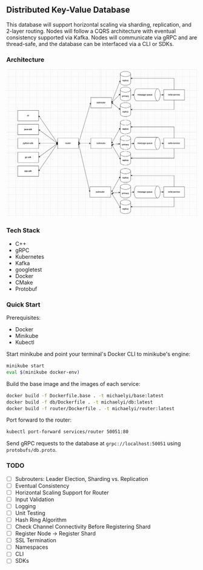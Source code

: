 ## Distributed Key-Value Database

This database will support horizontal scaling via sharding, replication, and
2-layer routing. Nodes will follow a CQRS architecture with eventual consistency
supported via Kafka. Nodes will communicate via gRPC and are thread-safe, and
the database can be interfaced via a CLI or SDKs.

### Architecture
![Architecture](.github/Architecture.png)

### Tech Stack
- C++
- gRPC
- Kubernetes
- Kafka
- googletest
- Docker
- CMake
- Protobuf

### Quick Start

Prerequisites:
- Docker
- Minikube
- Kubectl

Start minikube and point your terminal's Docker CLI to minikube's engine:
```bash
minikube start
eval $(minikube docker-env)
```

Build the base image and the images of each service:
```bash
docker build -f Dockerfile.base . -t michaelyi/base:latest
docker build -f db/Dockerfile . -t michaelyi/db:latest
docker build -f router/Dockerfile . -t michaelyi/router:latest
```

Port forward to the router:
```bash
kubectl port-forward services/router 50051:80
```

Send gRPC requests to the database at `grpc://localhost:50051` using `protobufs/db.proto`.

### TODO
- [ ] Subrouters: Leader Election, Sharding vs. Replication 
- [ ] Eventual Consistency
- [ ] Horizontal Scaling Support for Router
- [ ] Input Validation
- [ ] Logging
- [ ] Unit Testing
- [ ] Hash Ring Algorithm
- [ ] Check Channel Connectivity Before Registering Shard
- [ ] Register Node -> Register Shard
- [ ] SSL Termination
- [ ] Namespaces
- [ ] CLI
- [ ] SDKs
